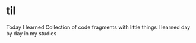 # til
Today I learned
Collection of code fragments with little things I learned day by day in my studies

